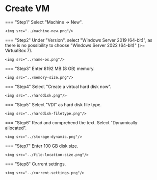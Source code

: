 # Create VM

=== "Step1"
    Select "Machine -> New".

    <img src="../machine-new.png"/>

=== "Step2"
    Under "Version", select "Windows Server 2019 (64-bit)", as there is no possibility to choose "Windows Server 2022 (64-bit)" (>= VirtualBox 7).

    <img src="../name-os.png"/>

=== "Step3"
    Enter 8192 MB (8 GB) memory.

    <img src="../memory-size.png"/>

=== "Step4"
    Select "Create a virtual hard disk now".

    <img src="../harddisk.png"/>

=== "Step5"
    Select "VDI" as hard disk file type.

    <img src="../harddisk-filetype.png"/>

=== "Step6"
    Read and comprehend the text. Select "Dynamically allocated".

    <img src="../storage-dynamic.png"/>

=== "Step7"
    Enter 100 GB disk size.

    <img src="../file-location-size.png"/>

=== "Step8"
    Current settings.

    <img src="../current-settings.png"/>
